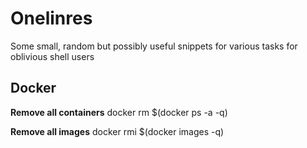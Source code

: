 # Onelinres 

Some small, random but possibly useful snippets for various tasks for oblivious shell users

## Docker 

**Remove all containers**
    docker rm $(docker ps -a -q)
    
**Remove all images**
    docker rmi $(docker images -q)


